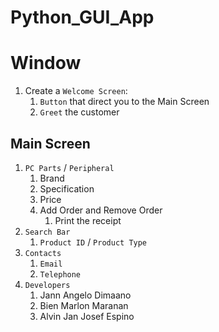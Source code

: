 # Python_GUI_App

# Window
1. Create a `Welcome Screen`:
    1. `Button` that direct you to the Main Screen
    2. `Greet` the customer

## Main Screen
1. `PC Parts` / `Peripheral`
    1. Brand
    2. Specification
    3. Price
    4. Add Order and Remove Order
         1. Print the receipt 
2. `Search Bar`
    1. `Product ID` / `Product Type`
3. `Contacts`
    1. `Email`
    2. `Telephone`
4. `Developers`
    1. Jann Angelo Dimaano
    2. Bien Marlon Maranan
    3. Alvin Jan Josef Espino